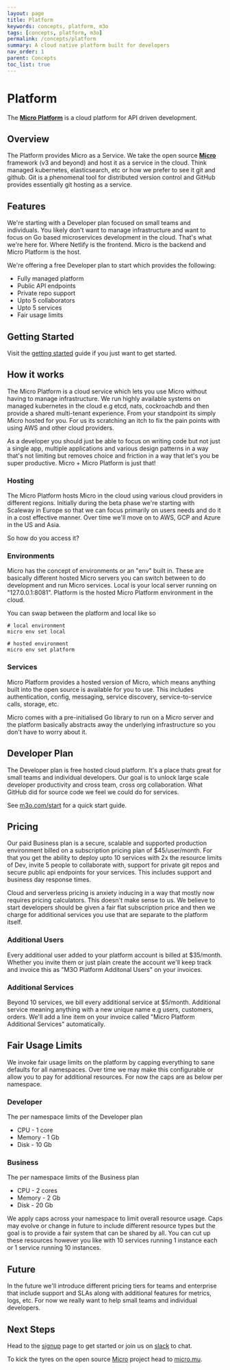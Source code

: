 ```yaml
---
layout: page
title: Platform
keywords: concepts, platform, m3o
tags: [concepts, platform, m3o]
permalink: /concepts/platform
summary: A cloud native platform built for developers
nav_order: 1
parent: Concepts
toc_list: true
---
```



# Platform


The [**Micro Platform**](https://m3o.com) is a cloud platform for API driven development.

## Overview

The Platform provides Micro as a Service. We take the open source [**Micro**](https://github.com/micro/micro) framework (v3 and beyond) 
and host it as a service in the cloud. Think managed kubernetes, elasticsearch, etc or how we prefer to see it git 
and github. Git is a phenomenal tool for distributed version control and GitHub provides essentially git hosting as a service.

## Features

We're starting with a Developer plan focused on small teams and individuals. You likely don't want to manage infrastructure 
and want to focus on Go based microservices development in the cloud. That's what we're here for. Where Netlify 
is the frontend. Micro is the backend and Micro Platform is the host.

We're offering a free Developer plan to start which provides the following:

- Fully managed platform
- Public API endpoints
- Private repo support
- Upto 5 collaborators
- Upto 5 services
- Fair usage limits

## Getting Started

Visit the [getting started](/getting-started) guide if you just want to get started.

## How it works

The Micro Platform is a cloud service which lets you use Micro without having to manage infrastructure. We run highly available 
systems on managed kubernetes in the cloud e.g etcd, nats, cockroachdb and then provide a shared multi-tenant 
experience. From your standpoint its simply Micro hosted for you. For us its scratching an itch to fix 
the pain points with using AWS and other cloud providers.

As a developer you should just be able to focus on writing code but not just a single app, multiple applications 
and various design patterns in a way that's not limiting but removes choice and friction in a way that let's 
you be super productive. Micro + Micro Platform is just that!

### Hosting

The Micro Platform hosts Micro in the cloud using various cloud providers in different regions. Initially during the beta phase 
we're starting with Scaleway in Europe so that we can focus primarily on users needs and do it in a cost effective 
manner. Over time we'll move on to AWS, GCP and Azure in the US and Asia.

So how do you access it?

### Environments

Micro has the concept of environments or an "env" built in. These are basically different hosted Micro servers 
you can switch between to do development and run Micro services. Local is your local server running on "127.0.0.1:8081". 
Platform is the hosted Micro Platform environment in the cloud.

You can swap between the platform and local like so

```
# local environment
micro env set local

# hosted environment
micro env set platform
```

### Services

Micro Platform provides a hosted version of Micro, which means anything built into the open source is available for you to use. 
This includes authentication, config, messaging, service discovery, service-to-service calls, storage, etc.

Micro comes with a pre-initialised Go library to run on a Micro server and the platform basically abstracts 
away the underlying infrastructure so you don't have to worry about it.

## Developer Plan

The Developer plan is free hosted cloud platform. It's a place thats great for small teams and individual developers. 
Our goal is to unlock large scale developer productivity and cross team, cross org collaboration. What GitHub did for source code 
we feel we could do for services.


See [m3o.com/start](https://m3o.com/start) for a quick start guide.

## Pricing

Our paid Business plan is a secure, scalable and supported production environment billed on a subscription pricing 
plan of $45/user/month. For that you get the ability to deploy upto 10 services with 2x the resource limits of Dev, invite 5 
people to collaborate with, support for private git repos and secure public api endpoints for your services. This includes 
support and business day response times.

Cloud and serverless pricing is anxiety inducing in a way that mostly now requires pricing calculators. This 
doesn't make sense to us. We believe to start developers should be given a fair flat subscription price 
and then we charge for additional services you use that are separate to the platform itself. 

### Additional Users

Every additional user added to your platform account is billed at $35/month. Whether you invite them or just plain create the 
account we'll keep track and invoice this as "M3O Platform Additonal Users" on your invoices.

### Additional Services

Beyond 10 services, we bill every additional service at $5/month. Additional service meaning anything with a new unique name 
e.g users, customers, orders. We'll add a line item on your invoice called "Micro Platform Additional Services" automatically.

## Fair Usage Limits

We invoke fair usage limits on the platform by capping everything to sane defaults for all namespaces. Over time we may 
make this configurable or allow you to pay for additional resources. For now the caps are as below per namespace.

### Developer

The per namespace limits of the Developer plan

- CPU - 1 core
- Memory - 1 Gb
- Disk - 10 Gb

### Business

The per namespace limits of the Business plan

- CPU - 2 cores
- Memory - 2 Gb
- Disk - 20 Gb

We apply caps across your namespace to limit overall resource usage. Caps may evolve or change in future to include 
different resource types but the goal is to provide a fair system that can be shared by all. You can cut up these 
resources however you like with 10 services running 1 instance each or 1 service running 10 instances.

## Future 

In the future we'll introduce different pricing tiers for teams and enterprise that include support and SLAs along with 
additional features for metrics, logs, etc. For now we really want to help small teams and individual developers.

## Next Steps

Head to the [signup](https://m3o.com/signup) page to get started or join us on [slack](https://slack.m3o.com) to chat.

To kick the tyres on the open source [Micro](https://github.com/micro/micro) project head to [micro.mu](https://micro.mu).
